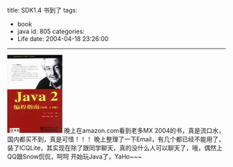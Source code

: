 title: SDK1.4 书到了
tags:
  - book
  - java
id: 805
categories:
  - Life
date: 2004-04-18 23:26:00
---
![Java2编程指南](/images/2004/04/18_12733.jpg)
晚上在amazon.com看到老多MX 2004的书，真是流口水，国内都买不到，真是可惜！！！
晚上整理了一下Email，有几个都已经不能用了，装了ICQLite，其实现在除了跟同学聊天，真的没什么人可以聊天了，哦，偶然上QQ跟Snow侃侃，呵呵
开始玩Java了，YaHo~~~